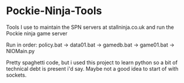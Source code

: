 # Pockie-Ninja-Tools
Tools I use to maintain the SPN servers at stallninja.co.uk and run the Pockie ninja game server

Run in order:
policy.bat -> data01.bat -> gamedb.bat -> game01.bat -> NIOMain.py

Pretty spaghetti code, but i used this project to learn python so a bit of technical debt is present i'd say. Maybe not a good idea to start of with sockets.
